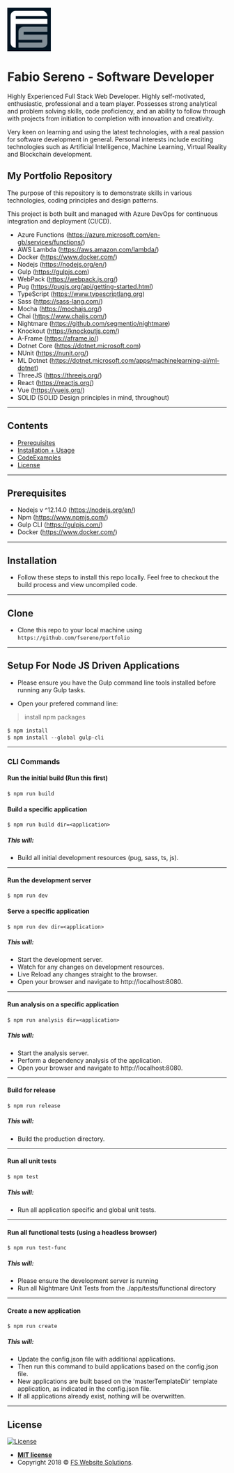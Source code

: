<a href="http://fswebsitesolutions.com/"><img src="https://raw.githubusercontent.com/fsereno/portfolio/master/docs/images/FSLogo.jpeg" width="100px" title="FS Website Solutions" alt="FS Website Solutions" target="_blank"></a>

# **Fabio Sereno** - Software Developer
Highly Experienced Full Stack Web Developer. Highly self-motivated, enthusiastic, professional and a team player. Possesses strong analytical and problem solving skills, code proficiency, and an ability to follow through with projects from initiation to completion with innovation and creativity.

Very keen on learning and using the latest technologies, with a real passion for software development in general. Personal interests include exciting technologies such as Artificial Intelligence, Machine Learning, Virtual Reality and Blockchain development.

## My Portfolio Repository
The purpose of this repository is to demonstrate skills in various technologies, coding principles and design patterns.

This project is both built and managed with Azure DevOps for continuous integration and deployment (CI/CD).

- Azure Functions (https://azure.microsoft.com/en-gb/services/functions/)
- AWS Lambda (https://aws.amazon.com/lambda/)
- Docker (https://www.docker.com/)
- Nodejs (https://nodejs.org/en/)
- Gulp (https://gulpjs.com)
- WebPack (https://webpack.js.org/)
- Pug (https://pugjs.org/api/getting-started.html)
- TypeScript (https://www.typescriptlang.org)
- Sass (https://sass-lang.com/)
- Mocha (https://mochajs.org/)
- Chai (https://www.chaijs.com/)
- Nightmare (https://github.com/segmentio/nightmare)
- Knockout (https://knockoutjs.com/)
- A-Frame (https://aframe.io/)
- Dotnet Core (https://dotnet.microsoft.com)
- NUnit (https://nunit.org/)
- ML Dotnet (https://dotnet.microsoft.com/apps/machinelearning-ai/ml-dotnet)
- ThreeJS (https://threejs.org/)
- React (https://reactjs.org/)
- Vue (https://vuejs.org/)
- SOLID (SOLID Design principles in mind, throughout)
---

## Contents

- [Prerequisites](#prerequisites)
- [Installation + Usage](#installation)
- [CodeExamples](#codeexamples)
- [License](#license)
---

## Prerequisites

- Nodejs v ^12.14.0 (https://nodejs.org/en/)
- Npm (https://www.npmjs.com/)
- Gulp CLI (https://gulpjs.com/)
- Docker (https://www.docker.com/)
---

## Installation

- Follow these steps to install this repo locally. Feel free to checkout the build process and view uncompiled code.
---

## Clone

- Clone this repo to your local machine using `https://github.com/fsereno/portfolio`
---

## Setup For Node JS Driven Applications
- Please ensure you have the Gulp command line tools installed before running any Gulp tasks.

- Open your prefered command line:

> install npm packages

```shell
$ npm install
$ npm install --global gulp-cli
```
---

### CLI Commands

#### Run the initial build (Run this first)

```shell
$ npm run build
```
#### Build a specific application

```shell
$ npm run build dir=<application>
```

##### This will:
- Build all initial development resources (pug, sass, ts, js).
---

#### Run the development server

```shell
$ npm run dev
```
#### Serve a specific application

```shell
$ npm run dev dir=<application>
```
##### This will:
- Start the development server.
- Watch for any changes on development resources.
- Live Reload any changes straight to the browser.
- Open your browser and navigate to http://localhost:8080.
---

#### Run analysis on a specific application

```shell
$ npm run analysis dir=<application>
```
##### This will:
- Start the analysis server.
- Perform a dependency analysis of the application.
- Open your browser and navigate to http://localhost:8080.
---

#### Build for release

```shell
$ npm run release
```
##### This will:
- Build the production directory.
---

#### Run all unit tests

```shell
$ npm test
```
##### This will:
- Run all application specific and global unit tests.
---

#### Run all functional tests (using a headless browser)

```shell
$ npm run test-func
```
##### This will:
- Please ensure the development server is running
- Run all Nightmare Unit Tests from the ./app/tests/functional directory
---

#### Create a new application

```shell
$ npm run create
```
##### This will:
- Update the config.json file with additional applications.
- Then run this command to build applications based on the config.json file.
- New applications are built based on the 'masterTemplateDir' template application, as indicated in the config.json file.
- If all applications already exist, nothing will be overwritten.
---

## License

[![License](http://img.shields.io/:license-mit-blue.svg?style=flat-square)](http://badges.mit-license.org)

- **[MIT license](http://fswebsitesolutions.com/porfolio/app_licence/index.html)**
- Copyright 2018 © <a href="http://fswebsitesolutions.com/" target="_blank">FS Website Solutions</a>.